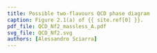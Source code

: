 ```yaml
---
title: Possible two-flavours QCD phase diagram
caption: Figure 2.1(a) of {{ site.ref[0] }}.
pdf_file: QCD_Nf2_massless_A.pdf
svg_file: QCD_Nf2.svg
authors: [Alessandro Sciarra]
---
```

